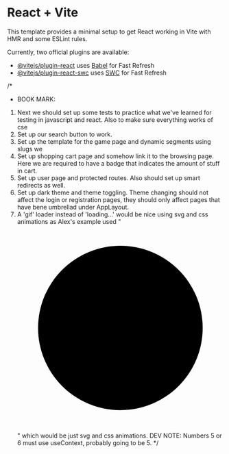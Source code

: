 # React + Vite

This template provides a minimal setup to get React working in Vite with HMR and some ESLint rules.

Currently, two official plugins are available:

- [@vitejs/plugin-react](https://github.com/vitejs/vite-plugin-react/blob/main/packages/plugin-react/README.md) uses [Babel](https://babeljs.io/) for Fast Refresh
- [@vitejs/plugin-react-swc](https://github.com/vitejs/vite-plugin-react-swc) uses [SWC](https://swc.rs/) for Fast Refresh


/*
- BOOK MARK: 
1. Next we should set up some tests to practice what we've learned for testing in javascript and react. 
  Also to make sure everything works of cse
2. Set up our search button to work.
3. Set up the template for the game page and dynamic segments using slugs we 
4. Set up shopping cart page and somehow link it to the browsing page. Here we
  are required to have a badge that indicates the amount of stuff in cart.
5. Set up user page and protected routes. Also should set up smart redirects as well.
6. Set up dark theme and theme toggling. Theme changing should not affect the login or registration 
pages, they should only affect pages that have bene umbrellad under AppLayout.
7. A 'gif' loader instead of 'loading...' would be nice using svg and css animations as 
Alex's example used "<svg crossorigin="anonymous" viewBox="25 25 50 50" class="go6123017 "><circle class="go1299843785" cx="50" cy="50" r="20"></circle></svg>"
which would be just svg and css animations.
DEV NOTE: Numbers 5 or 6 must use useContext, probably going to be 5.
*/